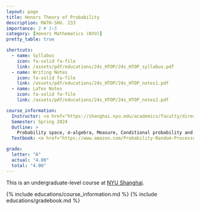```yaml
---
layout: page
title: Honors Theory of Probability
description: MATH-SHU. 233
importance: 2 # 1~5
category: [Honors Mathematics (NYU)]
pretty_table: true

shortcuts:
  - name: Syllabus
    icon: fa-solid fa-file
    link: /assets/pdf/educations/24s_HTOP/24s_HTOP_syllabus.pdf
  - name: Writing Notes
    icon: fa-solid fa-file
    link: /assets/pdf/educations/24s_HTOP/24s_HTOP_notes1.pdf
  - name: LaTex Notes
    icon: fa-solid fa-file
    link: /assets/pdf/educations/24s_HTOP/24s_HTOP_notes2.pdf

course_information:
  Instructor: <a href="https://shanghai.nyu.edu/academics/faculty/directory/wei-wu">Wei Wu</a>
  Semester: Spring 2024
  Outline: >
    Probability space, σ-algebra, Measure, Conditional probability and independence; Measurable functions, Random variables and their distributions; Integration; Expectation, Conditional distributions and expectation, Functions of random variables, Radon-Nikodym derivatives; Random walks; Generating functions and characteristic functions; Branching process; Convergence of random variables, Laws of large numbers, Monte-Carlo methods; Central limit theorem, Large deviations; Markov Chains
  Textbook: <a href="https://www.amazon.com/Probability-Random-Processes-Geoffrey-Grimmett/dp/0198847599">Probability and Random Processes [4th Edition] (G. Grimmett and D. Stirzaker)</a>, more reference books in the syllabus

grade:
  letter: "A"
  actual: "4.00"
  total: "4.00"
---
```


This is an undergraduate-level course at [NYU Shanghai](https://shanghai.nyu.edu/).

{% include educations/course_information.md %}
{% include educations/gradebook.md %}

